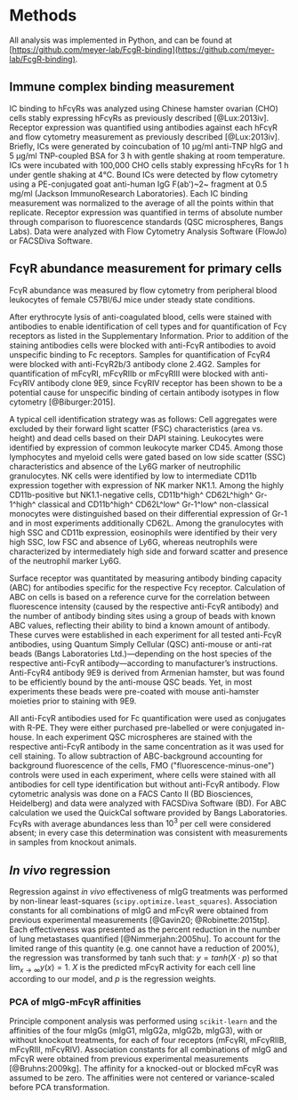 # Methods

All analysis was implemented in Python, and can be found at [https://github.com/meyer-lab/FcgR-binding](https://github.com/meyer-lab/FcgR-binding).

## Immune complex binding measurement

IC binding to hFcγRs was analyzed using Chinese hamster ovarian (CHO) cells stably expressing hFcγRs as previously described [@Lux:2013iv]. Receptor expression was quantified using antibodies against each hFcγR and flow cytometry measurement as previously described [@Lux:2013iv]. Briefly, ICs were generated by coincubation of 10 µg/ml anti-TNP hIgG and 5 µg/ml TNP-coupled BSA for 3 h with gentle shaking at room temperature. ICs were incubated with 100,000 CHO cells stably expressing hFcγRs for 1 h under gentle shaking at 4℃. Bound ICs were detected by flow cytometry using a PE-conjugated goat anti-human IgG F(ab')~2~ fragment at 0.5 mg/ml (Jackson ImmunoResearch Laboratories). Each IC binding measurement was normalized to the average of all the points within that replicate. Receptor expression was quantified in terms of absolute number through comparison to fluorescence standards (QSC microspheres, Bangs Labs). Data were analyzed with Flow Cytometry Analysis Software (FlowJo) or FACSDiva Software.

## FcγR abundance measurement for primary cells

FcγR abundance was measured by flow cytometry from peripheral blood leukocytes of female C57Bl/6J mice under steady state conditions. 

After erythrocyte lysis of anti-coagulated blood, cells were stained with antibodies to enable identification of cell types and for quantification of Fcγ receptors as listed in the Supplementary Information. Prior to addition of the staining antibodies cells were blocked with anti-FcγR antibodies to avoid unspecific binding to Fc receptors. Samples for quantification of FcγR4 were blocked with anti-FcγR2b/3 antibody clone 2.4G2. Samples for quantification of mFcγRI, mFcγRIIb or mFcγRIII were blocked with anti-FcγRIV antibody clone 9E9, since FcγRIV receptor has been shown to be a potential cause for unspecific binding of certain antibody isotypes in flow cytometry [@Biburger:2015].

A typical cell identification strategy was as follows: Cell aggregates were excluded by their forward light scatter (FSC) characteristics (area vs. height) and dead cells based on their DAPI staining. Leukocytes were identified by expression of common leukocyte marker CD45. Among those lymphocytes and myeloid cells were gated based on low side scatter (SSC) characteristics and absence of the Ly6G marker of neutrophilic granulocytes. NK cells were identified by low to intermediate CD11b expression together with expression of NK marker NK1.1. Among the highly CD11b-positive but NK1.1-negative cells, CD11b^high^ CD62L^high^ Gr-1^high^ classical and CD11b^high^ CD62L^low^ Gr-1^low^ non-classical monocytes were distinguished based on their differential expression of Gr-1 and in most experiments additionally CD62L. Among the granulocytes with high SSC and CD11b expression, eosinophils were identified by their very high SSC, low FSC and absence of Ly6G, whereas neutrophils were characterized by intermediately high side and forward scatter and presence of the neutrophil marker Ly6G.

Surface receptor was quantitated by measuring antibody binding capacity (ABC) for antibodies specific for the respective Fcγ receptor. Calculation of ABC on cells is based on a reference curve for the correlation between fluorescence intensity (caused by the respective anti-FcγR antibody) and the number of antibody binding sites using a group of beads with known ABC values, reflecting their ability to bind a known amount of antibody. These curves were established in each experiment for all tested anti-FcγR antibodies, using Quantum Simply Cellular (QSC) anti-mouse or anti-rat beads (Bangs Laboratories Ltd.)—depending on the host species of the respective anti-FcγR antibody—according to manufacturer’s instructions. Anti-FcγR4 antibody 9E9 is derived from Armenian hamster, but was found to be efficiently bound by the anti-mouse QSC beads. Yet, in most experiments these beads were pre-coated with mouse anti-hamster moieties prior to staining with 9E9.	

All anti-FcγR antibodies used for Fc quantification were used as conjugates with R-PE. They were either purchased pre-labelled or were conjugated in-house. In each experiment QSC microspheres are stained with the respective anti-FcγR antibody in the same concentration as it was used for cell staining.	 To allow subtraction of ABC-background accounting for background fluorescence of the cells, FMO ("fluorescence-minus-one") controls were used in each experiment, where cells were stained with all antibodies for cell type identification but without anti-FcγR antibody. Flow cytometric analysis was done on a FACS Canto II (BD Biosciences, Heidelberg) and data were analyzed with FACSDiva Software (BD). For ABC calculation we used the QuickCal software provided by Bangs Laboratories. FcγRs with average abundances less than $10^3$ per cell were considered absent; in every case this determination was consistent with measurements in samples from knockout animals.

## *In vivo* regression

Regression against *in vivo* effectiveness of mIgG treatments was performed by non-linear least-squares (`scipy.optimize.least_squares`). Association constants for all combinations of mIgG and mFcγR were obtained from previous experimental measurements [@Gavin20; @Robinette:2015tp]. Each effectiveness was presented as the percent reduction in the number of lung metastases quantified [@Nimmerjahn:2005hu]. To account for the limited range of this quantity (e.g. one cannot have a reduction of 200%), the regression was transformed by tanh such that: $y = tanh (X \cdot p)$ so that $\lim_{x\to\infty} y(x) = 1$. $X$ is the predicted mFcγR activity for each cell line according to our model, and $p$ is the regression weights.

### PCA of mIgG-mFcγR affinities

Principle component analysis was performed using `scikit-learn` and the affinities of the four mIgGs (mIgG1, mIgG2a, mIgG2b, mIgG3), with or without knockout treatments, for each of four receptors (mFcγRI, mFcγRIIB, mFcγRIII, mFcγRIV). Association constants for all combinations of mIgG and mFcγR were obtained from previous experimental measurements [@Bruhns:2009kg]. The affinity for a knocked-out or blocked mFcγR was assumed to be zero. The affinities were not centered or variance-scaled before PCA transformation. 
